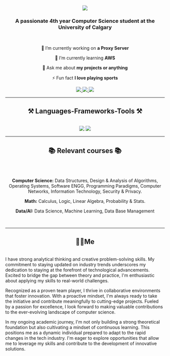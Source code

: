 <h1 align="center">
    <img src="https://readme-typing-svg.herokuapp.com/?font=Righteous&size=35&center=true&vCenter=true&width=500&height=70&duration=4000&lines=Hi+There!+👋;+I'm+Matias+Campuzano!;" />
</h1>

<h3 align="center">A passionate 4th year Computer Science student at the University of Calgary</h3>

<br/>

<div align="center">
 
 🔭 I’m currently working on **a Proxy Server**
 
 🌱 I’m currently learning **AWS**

💬 Ask me about **my projects or anything**

⚡ Fun fact **I love playing sports**

 </div>
 
<div align="center"> 
  <a href="mailto:matiascampuzano2013@gmail.com">
    <img src="https://img.shields.io/badge/Gmail-333333?style=for-the-badge&logo=gmail&logoColor=red" />
  </a>
  <a href="https://linkedin.com/in/matias-campuzano-" target="_blank">
    <img src="https://img.shields.io/badge/LinkedIn-0077B5?style=for-the-badge&logo=linkedin&logoColor=white" target="_blank" />
  </a>
  <a href="https://Matias-Garcia.github.io" target="_blank">
     <img src="https://img.shields.io/badge/Portfolio-FF5722?style=for-the-badge&logo=todoist&logoColor=white" target="_blank" /> <!-- sqlite, safari, google-chrome are other good icon options -->
  </a>
</div>

 <hr/>
 
<h2 align="center">⚒️ Languages-Frameworks-Tools ⚒️</h2>
<br/>
<div align="center">
    <img src="https://skillicons.dev/icons?i=react,html,css,vscode,github,git" />
    <img src="https://skillicons.dev/icons?i=nodejs,python,javascript,typescript,mongodb,c,java,mysql" /><br>
</div>




</div>

 <hr/>
 
<h2 align="center">📚 Relevant courses 📚</h2>
<br/>
<div align="center">
    <br/>

<div align="center">
 
**Computer Science:** Data Structures, Design & Analysis of Algorithms, Operating Systems, Software ENGG, Programming Paradigms, Computer Networks, Information Technology, Security & Privacy. 

**Math:** Calculus, Logic, Linear Algebra, Probability & Stats. 

**Data/AI:** Data Science, Machine Learning, Data Base Management
</div>

<br/>
<hr/>

<h2 align="center"> 👨‍💻Me </h2>
<br/>
<div align="left">
I have strong analytical thinking and creative problem-solving skills. My commitment to staying updated on industry trends underscores my dedication to staying at the forefront of technological advancements. Excited to bridge the gap between theory and practice, I'm enthusiastic about applying my skills to real-world challenges.


Recognized as a proven team player, I thrive in collaborative environments that foster innovation. With a proactive mindset, I'm always ready to take the initiative and contribute meaningfully to cutting-edge projects. Fueled by a passion for excellence, I look forward to making valuable contributions to the ever-evolving landscape of computer science.

In my ongoing academic journey, I'm not only building a strong theoretical foundation but also cultivating a mindset of continuous learning. This positions me as a dynamic individual prepared to adapt to the rapid changes in the tech industry. I'm eager to explore opportunities that allow me to leverage my skills and contribute to the development of innovative solutions.
<br/>
